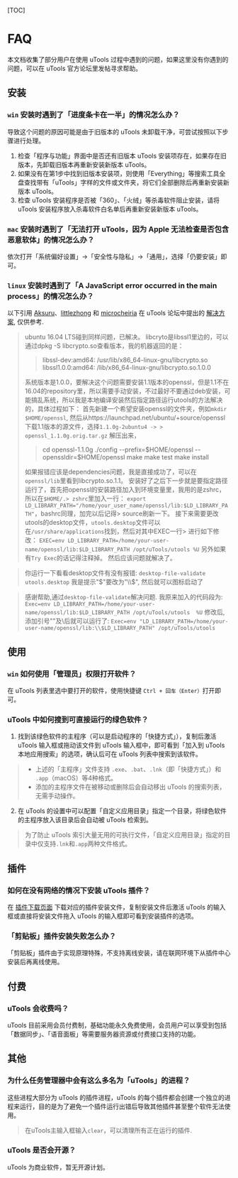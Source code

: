 [TOC]

# FAQ
本文档收集了部分用户在使用 uTools 过程中遇到的问题，如果这里没有你遇到的问题，可以在 uTools 官方论坛里发帖寻求帮助。

## 安装
### `win` 安装时遇到了「进度条卡在一半」的情况怎么办？
导致这个问题的原因可能是由于旧版本的 uTools 未卸载干净，可尝试按照以下步骤进行处理。
1. 检查「程序与功能」界面中是否还有旧版本 uTools 安装项存在，如果存在旧版本，先卸载旧版本再重新安装新版本 uTools。
2. 如果没有在第1步中找到旧版本安装项，则使用「Everything」等搜索工具全盘查找带有「uTools」字样的文件或文件夹，将它们全部删除后再重新安装新版本 uTools。
3. 检查 uTools 安装程序是否被「360」、「火绒」等杀毒软件阻止安装，请将 uTools 安装程序放入杀毒软件白名单后再重新安装新版本 uTools。

### `mac` 安装时遇到了「无法打开 uTools，因为 Apple 无法检查是否包含恶意软体」的情况怎么办？
依次打开「系统偏好设置」→「安全性与隐私」→「通用」，选择「仍要安装」即可。

### `linux` 安装时遇到了「A JavaScript error occurred in the main process」的情况怎么办？
以下引用 [Aksuru](https://yuanliao.info/u/51376)、[littlezhong](https://yuanliao.info/u/51839) 和 [microcheiria](https://yuanliao.info/u/34323) 在 uTools 论坛中提出的 [解决方案](https://yuanliao.info/d/1865), 仅供参考.
> ubuntu 16.04 LTS碰到同样问题，已解决。
> libcryto是libssl1里边的，可以通过dpkg -S libcrypto.so查看版本，我的机器返回的是：
> >libssl-dev:amd64: /usr/lib/x86_64-linux-gnu/libcrypto.so
> >libssl1.0.0:amd64: /lib/x86_64-linux-gnu/libcrypto.so.1.0.0
>
> 系统版本是1.0.0，要解决这个问题需要安装1.1版本的openssl，但是1.1不在16.04的repository里，所以需要手动安装，不过最好不要通过deb安装，可能搞乱系统，所以我是本地编译安装然后指定路径运行utools的方法解决的，具体过程如下：
> 首先新建一个希望安装openssl的文件夹，例如`mkdir $HOME/openssl`,
> 然后从https://launchpad.net/ubuntu/+source/openssl 下载1.1版本的源文件，选择`1.1.0g-2ubuntu4 -> > openssl_1.1.0g.orig.tar.gz`
> 解压出来，
> > cd openssl-1.1.0g
> > ./config --prefix=\$HOME/openssl --openssldir=\$HOME/openssl
> > make
> > make test
> > make install
>
> 如果报错应该是dependencies问题，我是直接成功了，可以在`openssl/lib`里看到libcrypto.so.1.1。
> 安装好了之后下一步就是要指定路径运行了，首先把openssl的安装路径加入到环境变量里，我用的是zshrc，所以在`$HOME/.> zshrc`里加入一行：
> `export LD_LIBRARY_PATH="/home/your_user_name/openssl/lib:$LD_LIBRARY_PATH"`，bashrc同理，加完以后记得> source刷新一下。
> 接下来需要更改utools的desktop文件，`utools.desktop`文件可以在`/usr/share/applications`找到，然后对其中EXEC一行> 进行如下修改：
> `EXEC=env LD_LIBRARY_PATH=/home/your-user-name/openssl/lib:$LD_LIBRARY_PATH /opt/uTools/utools %U`
> 另外如果有`Try Exec`的话记得注释掉。
> 然后应该问题就解决了。

> 你运行一下看看desktop文件有没有报错:
> `desktop-file-validate utools.desktop`
> 我是提示"\$"要改为"\\\\$", 然后就可以图标启动了

> 感谢帮助,通过`desktop-file-validate`解决问题.
> 我原来加入的代码段为:
> `Exec=env LD_LIBRARY_PATH=/home/your-user-name/openssl/lib:$LD_LIBRARY_PATH /opt/uTools/utools  %U`
> 修改后,添加引号""及\后就可以运行了:
> `Exec=env "LD_LIBRARY_PATH=/home/your-user-name/openssl/lib:\\$LD_LIBRARY_PATH" /opt/uTools/utools`

## 使用
### `win` 如何使用「管理员」权限打开软件？
在 uTools 列表里选中要打开的软件，使用快捷键 `Ctrl + 回车（Enter）`打开即可。

### uTools 中如何搜到可直接运行的绿色软件？
1. 找到该绿色软件的主程序（可以是启动程序的「快捷方式」），复制后激活 uTools 输入框或拖动该文件到 uTools 输入框中，即可看到「加入到 uTools 本地应用搜索」的选项，确认后可在 uTools 列表中搜索到该软件。
> - 上述的「主程序」文件支持 `.exe`、`.bat`、`.lnk`（即「快捷方式」）和 `.app`（macOS）等4种格式。
> - 添加的主程序文件在被移动或删除后会自动移出 uTools 的搜索列表，无需手动操作。
2. 在 uTools 的设置中可以配置「自定义应用目录」指定一个目录，将绿色软件的主程序放入该目录后会自动被 uTools 检索到。
> 为了防止 uTools 索引大量无用的可执行文件，「自定义应用目录」指定的目录中仅支持`.lnk`和`.app`两种文件格式。

## 插件
### 如何在没有网络的情况下安装 uTools 插件？
在 [插件下载页面](https://api.u-tools.cn/Plugins/Developer/allPlugins) 下载对应的插件安装文件，复制安装文件后激活 uTools 的输入框或直接将安装文件拖入 uTools 的输入框即可看到安装插件的选项。

### 「剪贴板」插件安装失败怎么办？
「剪贴板」插件由于实现原理特殊，不支持离线安装，请在联网环境下从插件中心安装后再离线使用。

## 付费
### uTools 会收费吗？
uTools 目前采用会员付费制，基础功能永久免费使用，会员用户可以享受到包括「数据同步」、「语音面板」等需要服务器资源或付费接口支持的功能。

## 其他
### 为什么任务管理器中会有这么多名为「uTools」的进程？
这些进程大部分为 uTools 的插件进程，uTools 的每个插件都会创建一个独立的进程来运行，目的是为了避免一个插件运行出错后导致其他插件甚至整个软件无法使用。
> 在uTools主输入框输入`clear`，可以清理所有正在运行的插件.

### uTools 是否会开源？
uTools 为商业软件，暂无开源计划。
